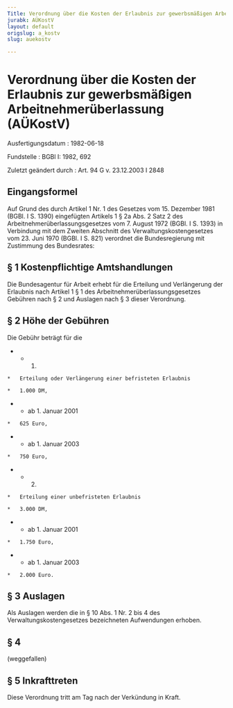 ```yaml
---
Title: Verordnung über die Kosten der Erlaubnis zur gewerbsmäßigen Arbeitnehmerüberlassung
jurabk: AÜKostV
layout: default
origslug: a_kostv
slug: auekostv

---
```


# Verordnung über die Kosten der Erlaubnis zur gewerbsmäßigen Arbeitnehmerüberlassung (AÜKostV)

Ausfertigungsdatum
:   1982-06-18

Fundstelle
:   BGBl I: 1982, 692

Zuletzt geändert durch
:   Art. 94 G v. 23.12.2003 I 2848


## Eingangsformel

Auf Grund des durch Artikel 1 Nr. 1 des Gesetzes vom 15. Dezember 1981
(BGBl. I S. 1390) eingefügten Artikels 1 § 2a Abs. 2 Satz 2 des
Arbeitnehmerüberlassungsgesetzes vom 7. August 1972 (BGBl. I S. 1393)
in Verbindung mit dem Zweiten Abschnitt des Verwaltungskostengesetzes
vom 23. Juni 1970 (BGBl. I S. 821) verordnet die Bundesregierung mit
Zustimmung des Bundesrates:


## § 1 Kostenpflichtige Amtshandlungen

Die Bundesagentur für Arbeit erhebt für die Erteilung und Verlängerung
der Erlaubnis nach Artikel 1 § 1 des Arbeitnehmerüberlassungsgesetzes
Gebühren nach § 2 und Auslagen nach § 3 dieser Verordnung.


## § 2 Höhe der Gebühren

Die Gebühr beträgt für die

*    *   1.

    *   Erteilung oder Verlängerung einer befristeten Erlaubnis

    *   1.000 DM,


*    *   ab 1. Januar 2001

    *   625 Euro,


*    *   ab 1. Januar 2003

    *   750 Euro,


*    *   2.

    *   Erteilung einer unbefristeten Erlaubnis

    *   3.000 DM,


*    *   ab 1. Januar 2001

    *   1.750 Euro,


*    *   ab 1. Januar 2003

    *   2.000 Euro.





## § 3 Auslagen

Als Auslagen werden die in § 10 Abs. 1 Nr. 2 bis 4 des
Verwaltungskostengesetzes bezeichneten Aufwendungen erhoben.


## § 4

(weggefallen)


## § 5 Inkrafttreten

Diese Verordnung tritt am Tag nach der Verkündung in Kraft.

